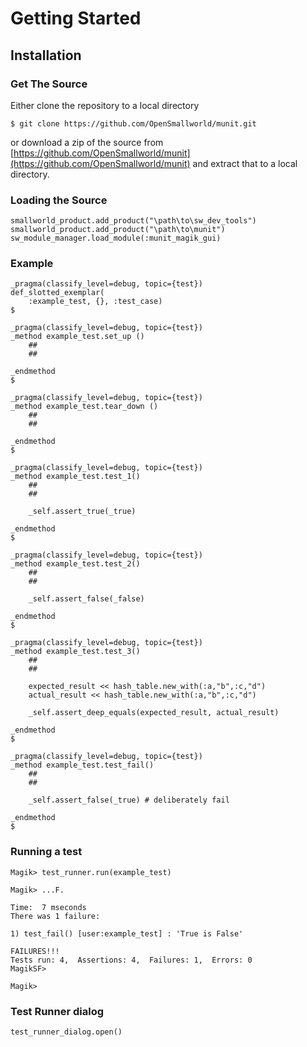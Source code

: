 # Getting Started

## Installation

### Get The Source

Either clone the repository to a local directory

```
$ git clone https://github.com/OpenSmallworld/munit.git
```

or download a zip of the source from [https://github.com/OpenSmallworld/munit](https://github.com/OpenSmallworld/munit) and extract that to a local directory.

### Loading the Source

```
smallworld_product.add_product("\path\to\sw_dev_tools")
smallworld_product.add_product("\path\to\munit")
sw_module_manager.load_module(:munit_magik_gui)
```

### Example

```
_pragma(classify_level=debug, topic={test})
def_slotted_exemplar(
	:example_test, {}, :test_case)
$

_pragma(classify_level=debug, topic={test})
_method example_test.set_up ()
	## 
	## 
	
_endmethod
$

_pragma(classify_level=debug, topic={test})
_method example_test.tear_down ()
	## 
	## 
	
_endmethod
$

_pragma(classify_level=debug, topic={test})
_method example_test.test_1()
	## 
	## 

	_self.assert_true(_true)
	
_endmethod
$

_pragma(classify_level=debug, topic={test})
_method example_test.test_2()
	## 
	## 

	_self.assert_false(_false)
	
_endmethod
$

_pragma(classify_level=debug, topic={test})
_method example_test.test_3()
	## 
	## 

	expected_result << hash_table.new_with(:a,"b",:c,"d")
	actual_result << hash_table.new_with(:a,"b",:c,"d")

	_self.assert_deep_equals(expected_result, actual_result)
	
_endmethod
$

_pragma(classify_level=debug, topic={test})
_method example_test.test_fail()
	## 
	## 

	_self.assert_false(_true) # deliberately fail
	
_endmethod
$
```

### Running a test

```
Magik> test_runner.run(example_test)

Magik> ...F.

Time:  7 mseconds 
There was 1 failure:

1) test_fail() [user:example_test] : 'True is False'

FAILURES!!!
Tests run: 4,  Assertions: 4,  Failures: 1,  Errors: 0
MagikSF> 

Magik> 
```

### Test Runner dialog

```
test_runner_dialog.open()
```